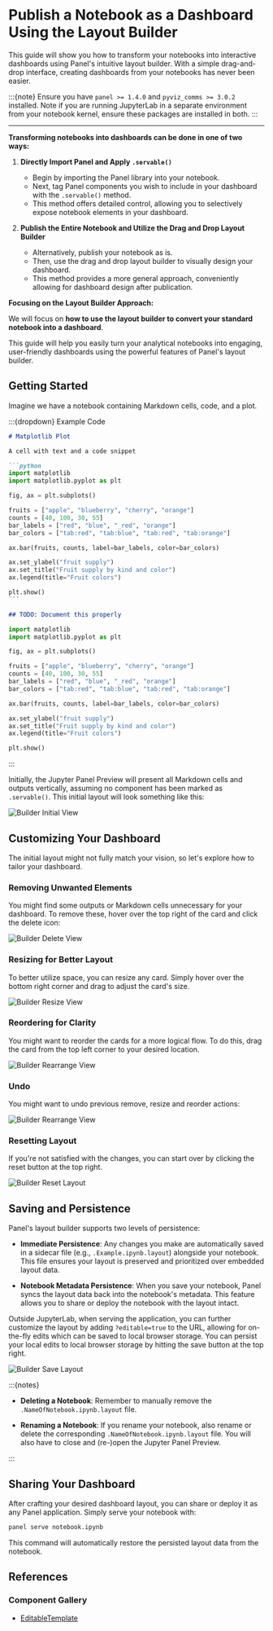 # Publish a Notebook as a Dashboard Using the Layout Builder

This guide will show you how to transform your notebooks into interactive dashboards using Panel's intuitive layout builder. With a simple drag-and-drop interface, creating dashboards from your notebooks has never been easier.

:::{note}
Ensure you have `panel >= 1.4.0` and `pyviz_comms >= 3.0.2` installed. Note if you are running JupyterLab in a separate environment from your notebook kernel, ensure these packages are installed in both.
:::

---

**Transforming notebooks into dashboards can be done in one of two ways:**

1. **Directly Import Panel and Apply `.servable()`**

    - Begin by importing the Panel library into your notebook.
    - Next, tag Panel components you wish to include in your dashboard with the `.servable()` method.
    - This method offers detailed control, allowing you to selectively expose notebook elements in your dashboard.

2. **Publish the Entire Notebook and Utilize the Drag and Drop Layout Builder**

    - Alternatively, publish your notebook as is.
    - Then, use the drag and drop layout builder to visually design your dashboard.
    - This method provides a more general approach, conveniently allowing for dashboard design after publication.

**Focusing on the Layout Builder Approach:**

We will focus on **how to use the layout builder to convert your standard notebook into a dashboard**.

This guide will help you easily turn your analytical notebooks into engaging, user-friendly dashboards using the powerful features of Panel's layout builder.

## Getting Started

Imagine we have a notebook containing Markdown cells, code, and a plot.

:::{dropdown} Example Code

```markdown
# Matplotlib Plot
```

````markdown
A cell with text and a code snippet

```python
import matplotlib
import matplotlib.pyplot as plt

fig, ax = plt.subplots()

fruits = ["apple", "blueberry", "cherry", "orange"]
counts = [40, 100, 30, 55]
bar_labels = ["red", "blue", "_red", "orange"]
bar_colors = ["tab:red", "tab:blue", "tab:red", "tab:orange"]

ax.bar(fruits, counts, label=bar_labels, color=bar_colors)

ax.set_ylabel("fruit supply")
ax.set_title("Fruit supply by kind and color")
ax.legend(title="Fruit colors")

plt.show()
```
````

```markdown
## TODO: Document this properly
```

```python
import matplotlib
import matplotlib.pyplot as plt

fig, ax = plt.subplots()

fruits = ["apple", "blueberry", "cherry", "orange"]
counts = [40, 100, 30, 55]
bar_labels = ["red", "blue", "_red", "orange"]
bar_colors = ["tab:red", "tab:blue", "tab:red", "tab:orange"]

ax.bar(fruits, counts, label=bar_labels, color=bar_colors)

ax.set_ylabel("fruit supply")
ax.set_title("Fruit supply by kind and color")
ax.legend(title="Fruit colors")

plt.show()
```

:::

Initially, the Jupyter Panel Preview will present all Markdown cells and outputs vertically, assuming no component has been marked as `.servable()`. This initial layout will look something like this:

![Builder Initial View](../../_static/images/builder_initial.png)

## Customizing Your Dashboard

The initial layout might not fully match your vision, so let's explore how to tailor your dashboard.

### Removing Unwanted Elements

You might find some outputs or Markdown cells unnecessary for your dashboard. To remove these, hover over the top right of the card and click the delete icon:

![Builder Delete View](../../_static/images/builder_delete.png)

### Resizing for Better Layout

To better utilize space, you can resize any card. Simply hover over the bottom right corner and drag to adjust the card's size.

![Builder Resize View](../../_static/images/builder_resize.png)

### Reordering for Clarity

You might want to reorder the cards for a more logical flow. To do this, drag the card from the top left corner to your desired location.

![Builder Rearrange View](../../_static/images/builder_rearrange.png)

### Undo

You might want to undo previous remove, resize and reorder actions:

![Builder Rearrange View](../../_static/images/builder_undo.png)

### Resetting Layout

If you're not satisfied with the changes, you can start over by clicking the reset button at the top right.

![Builder Reset Layout](../../_static/images/builder_reset_layout.png)

## Saving and Persistence

Panel's layout builder supports two levels of persistence:

- **Immediate Persistence**: Any changes you make are automatically saved in a sidecar file (e.g., `.Example.ipynb.layout`) alongside your notebook. This file ensures your layout is preserved and prioritized over embedded layout data.

- **Notebook Metadata Persistence**: When you save your notebook, Panel syncs the layout data back into the notebook's metadata. This feature allows you to share or deploy the notebook with the layout intact.

Outside JupyterLab, when serving the application, you can further customize the layout by adding `?editable=true` to the URL, allowing for on-the-fly edits which can be saved to local browser storage.  You can persist your local edits to local browser storage by hitting the save button at the top right.

![Builder Save Layout](../../_static/images/builder_save_layout.png)

:::{notes}

- **Deleting a Notebook**: Remember to manually remove the `.NameOfNotebook.ipynb.layout` file.

- **Renaming a Notebook**: If you rename your notebook, also rename or delete the corresponding `.NameOfNotebook.ipynb.layout` file. You will also have to close and (re-)open the Jupyter Panel Preview.

:::

## Sharing Your Dashboard

After crafting your desired dashboard layout, you can share or deploy it as any Panel application. Simply serve your notebook with:

```bash
panel serve notebook.ipynb
```

This command will automatically restore the persisted layout data from the notebook.

## References

### Component Gallery

- [EditableTemplate](../../reference/templates/EditableTemplate.md)
